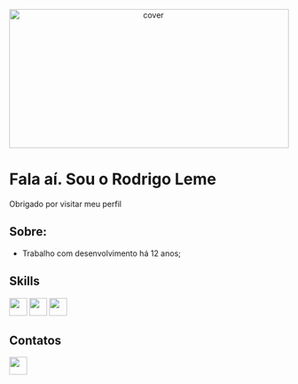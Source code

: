 <div align="center">
<img width="100%" height = "250px" src="https://semidotinfotech.com/web/images/hireMobileAppBanner.jpg" alt="cover" />
</div>

<h1> Fala aí. Sou o Rodrigo Leme</h1>
<p align='center'>


</p>
<div size='20px'> Obrigado por visitar meu perfil
</div>

<h2> Sobre: </h2>

- Trabalho com desenvolvimento há 12 anos; 



<h2> Skills </h2>
<a><img width ='32px' src ='https://raw.githubusercontent.com/rahulbanerjee26/githubAboutMeGenerator/main/icons/php.svg'> </a>
<a><img width ='32px' src ='https://raw.githubusercontent.com/rahulbanerjee26/githubAboutMeGenerator/main/icons/swift.svg'> </a>
<a> <img width ='32px' src ='https://raw.githubusercontent.com/rahulbanerjee26/githubAboutMeGenerator/main/icons/flutter.svg'> </a>


<h2> Contatos </h2>
<a href = 'https://www.linkedin.com/in/rodrigo-leme-ferreira'> <img width = '32px' align= 'center' src="https://raw.githubusercontent.com/rahulbanerjee26/githubAboutMeGenerator/main/icons/linked-in-alt.svg"/></a> 





